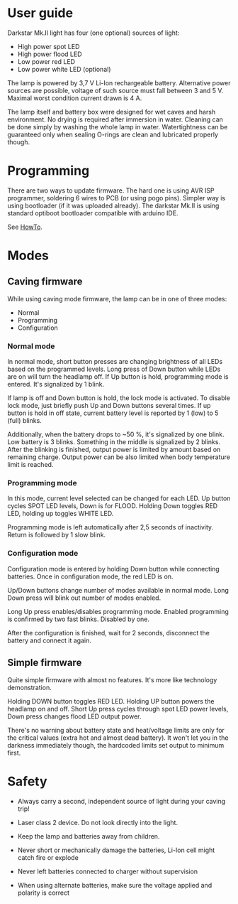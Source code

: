 User guide
==========

Darkstar Mk.II light has four (one optional) sources of light:

- High power spot LED
- High power flood LED
- Low power red LED
- Low power white LED (optional)

The lamp is powered by 3,7 V Li-Ion rechargeable battery. Alternative power sources
are possible, voltage of such source must fall between 3 and 5 V.
Maximal worst condition current drawn is 4 A.

The lamp itself and battery box were designed for wet caves and harsh environment.
No drying is required after immersion in water. Cleaning can be done simply by
washing the whole lamp in water. Watertightness can be guaranteed only when
sealing O-rings are clean and lubricated properly though.

Programming
===========
There are two ways to update firmware. The hard one is using AVR ISP programmer,
soldering 6 wires to PCB (or using pogo pins). Simpler way is using bootloader
(if it was uploaded already). The darkstar Mk.II is using standard optiboot
bootloader compatible with arduino IDE.

See [HowTo](./HowTo.md).

Modes
=====
Caving firmware
---------------
While using caving mode firmware, the lamp can be in one of three modes:

- Normal
- Programming
- Configuration

### Normal mode

In normal mode, short button presses are changing brightness of all LEDs
based on the programmed levels. Long press of Down button while LEDs are
on will turn the headlamp off. If Up button is hold, programming mode is entered.
It's signalized by 1 blink.

If lamp is off and Down button is hold, the lock mode is activated. To disable
lock mode, just briefly push Up and Down buttons several times. If up button
is hold in off state, current battery level is reported by 1 (low) to 5 (full)
blinks.

Additionally, when the battery drops to ~50 %, it's signalized by one blink.
Low battery is 3 blinks. Something in the middle is signalized by 2 blinks. After
the blinking is finished, output power is limited by amount based on remaining
charge. Output power can be also limited when body temperature limit is reached.

### Programming mode

In this mode, current level selected can be changed for each LED. Up button
cycles SPOT LED levels, Down is for FLOOD. Holding Down toggles RED LED, holding
up toggles WHITE LED.

Programming mode is left automatically after 2,5 seconds of inactivity. Return
is followed by 1 slow blink.

### Configuration mode

Configuration mode is entered by holding Down button while connecting batteries.
Once in configuration mode, the red LED is on.

Up/Down buttons change number of modes available in normal mode. Long Down press
will blink out number of modes enabled.

Long Up press enables/disables programming mode. Enabled programming is confirmed by
two fast blinks. Disabled by one.

After the configuration is finished, wait for 2 seconds, disconnect the battery
and connect it again.


Simple firmware
---------------
Quite simple firmware with almost no features. It's more like technology
demonstration.

Holding DOWN button toggles RED LED. Holding UP button powers the headlamp
on and off. Short Up press cycles through spot LED power levels, Down press
changes flood LED output power.

There's no warning about battery state and heat/voltage limits are only for
the critical values (extra hot and almost dead battery). It won't let you in
the darkness immediately though, the hardcoded limits set output to minimum first.

Safety
======

- Always carry a second, independent source of light during your caving trip!

- Laser class 2 device. Do not look directly into the light.

- Keep the lamp and batteries away from children.

- Never short or mechanically damage the batteries, Li-Ion cell might catch fire or explode

- Never left batteries connected to charger without supervision

- When using alternate batteries, make sure the voltage applied and polarity is correct
